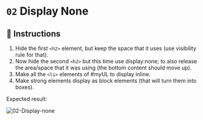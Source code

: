 # `02` Display None

## 📝 Instructions

1. Hide the first `<h2>` element, but keep the space that it uses (use visibility rule for that).
2. Now hide the second `<h2>` but this time use display:none; to also release the area/space that it was using (the bottom content should move up).
3. Make all the `<li>` elements of #myUL to display inline.
4. Make strong elements display as block elements (that will turn them into boxes).

Expected result:

![02-Display-none](https://github.com/4GeeksAcademy/layouts-exercises/blob/master/.learn/assets/ccOZ42Q.png?raw=true)